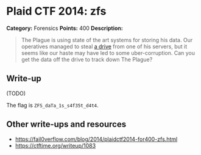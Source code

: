 # Plaid CTF 2014: zfs

**Category:** Forensics
**Points:** 400
**Description:**

> The Plague is using state of the art systems for storing his data. Our operatives managed to steal [a drive](zfs-ff06f37193caa92456e9c03090c80600.tar.bz2) from one of his servers, but it seems like our haste may have led to some uber-corruption. Can you get the data off the drive to track down The Plague?

## Write-up

(TODO)

The flag is `ZFS_daTa_1s_s4f35t_d4t4`.

## Other write-ups and resources

* <https://fail0verflow.com/blog/2014/plaidctf2014-for400-zfs.html>
* <https://ctftime.org/writeup/1083>
